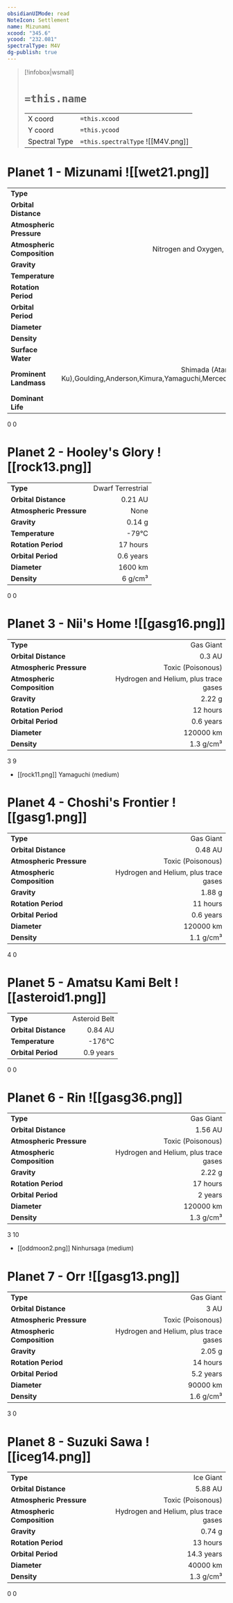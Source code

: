 ```yaml
---
obsidianUIMode: read
NoteIcon: Settlement
name: Mizunami
xcood: "345.6"
ycood: "232.081"
spectralType: M4V
dg-publish: true
---
```

> [!infobox|wsmall]
> # `=this.name`
> | | |
> | - | - |
> | X coord | `=this.xcood` |
> | Y coord| `=this.ycood` |
> | Spectral Type | `=this.spectralType` ![[M4V.png]] |

# Planet 1 - Mizunami ![[wet21.png]]
|                             |                           |
| --------------------------- | -------------------------:|
| **Type**                    |             Terrestrial |
| **Orbital Distance**        |   0.12 AU |
| **Atmospheric Pressure**    |       Breathable |
| **Atmospheric Composition** |      Nitrogen and Oxygen, plus trace gases |
| **Gravity**                 |        1.2 g |
| **Temperature**             |    28°C |
| **Rotation Period**         |  24 hours |
| **Orbital Period** | 0.5 years |
| **Diameter**                |      12300 km | 
| **Density**                 |    6.8337 g/cm³ |
| **Surface Water**           |           87% | 
| **Prominent Landmass**      |         Shimada (Atarashi Miyakojima Ku),Goulding,Anderson,Kimura,Yamaguchi,Merced,Fujihara,Mary's Glory,Takayama | 
| **Dominant Life**           |         Insects |



0
0



# Planet 2 - Hooley's Glory ![[rock13.png]]
|                             |                           |
| --------------------------- | -------------------------:|
| **Type**                    |             Dwarf Terrestrial |
| **Orbital Distance**        |   0.21 AU |
| **Atmospheric Pressure**    |       None |
| **Gravity**                 |        0.14 g |
| **Temperature**             |    -79°C |
| **Rotation Period**         |  17 hours |
| **Orbital Period** | 0.6 years |
| **Diameter**                |      1600 km | 
| **Density**                 |    6 g/cm³ |



0
0



# Planet 3 - Nii's Home ![[gasg16.png]]
|                             |                           |
| --------------------------- | -------------------------:|
| **Type**                    |             Gas Giant |
| **Orbital Distance**        |   0.3 AU |
| **Atmospheric Pressure**    |       Toxic (Poisonous) |
| **Atmospheric Composition** |      Hydrogen and Helium, plus trace gases |
| **Gravity**                 |        2.22 g |
| **Rotation Period**         |  12 hours |
| **Orbital Period** | 0.6 years |
| **Diameter**                |      120000 km | 
| **Density**                 |    1.3 g/cm³ |



3
9

- [[rock11.png]] Yamaguchi (medium)

# Planet 4 - Choshi's Frontier ![[gasg1.png]]
|                             |                           |
| --------------------------- | -------------------------:|
| **Type**                    |             Gas Giant |
| **Orbital Distance**        |   0.48 AU |
| **Atmospheric Pressure**    |       Toxic (Poisonous) |
| **Atmospheric Composition** |      Hydrogen and Helium, plus trace gases |
| **Gravity**                 |        1.88 g |
| **Rotation Period**         |  11 hours |
| **Orbital Period** | 0.6 years |
| **Diameter**                |      120000 km | 
| **Density**                 |    1.1 g/cm³ |



4
0



# Planet 5 - Amatsu Kami Belt ![[asteroid1.png]]
|                             |                           |
| --------------------------- | -------------------------:|
| **Type**                    |             Asteroid Belt |
| **Orbital Distance**        |   0.84 AU |
| **Temperature**             |    -176°C |
| **Orbital Period** | 0.9 years |



0
0



# Planet 6 - Rin ![[gasg36.png]]
|                             |                           |
| --------------------------- | -------------------------:|
| **Type**                    |             Gas Giant |
| **Orbital Distance**        |   1.56 AU |
| **Atmospheric Pressure**    |       Toxic (Poisonous) |
| **Atmospheric Composition** |      Hydrogen and Helium, plus trace gases |
| **Gravity**                 |        2.22 g |
| **Rotation Period**         |  17 hours |
| **Orbital Period** | 2 years |
| **Diameter**                |      120000 km | 
| **Density**                 |    1.3 g/cm³ |



3
10

- [[oddmoon2.png]] Ninhursaga (medium)

# Planet 7 - Orr ![[gasg13.png]]
|                             |                           |
| --------------------------- | -------------------------:|
| **Type**                    |             Gas Giant |
| **Orbital Distance**        |   3 AU |
| **Atmospheric Pressure**    |       Toxic (Poisonous) |
| **Atmospheric Composition** |      Hydrogen and Helium, plus trace gases |
| **Gravity**                 |        2.05 g |
| **Rotation Period**         |  14 hours |
| **Orbital Period** | 5.2 years |
| **Diameter**                |      90000 km | 
| **Density**                 |    1.6 g/cm³ |



3
0



# Planet 8 - Suzuki Sawa ![[iceg14.png]]
|                             |                           |
| --------------------------- | -------------------------:|
| **Type**                    |             Ice Giant |
| **Orbital Distance**        |   5.88 AU |
| **Atmospheric Pressure**    |       Toxic (Poisonous) |
| **Atmospheric Composition** |      Hydrogen and Helium, plus trace gases |
| **Gravity**                 |        0.74 g |
| **Rotation Period**         |  13 hours |
| **Orbital Period** | 14.3 years |
| **Diameter**                |      40000 km | 
| **Density**                 |    1.3 g/cm³ |



0
0



